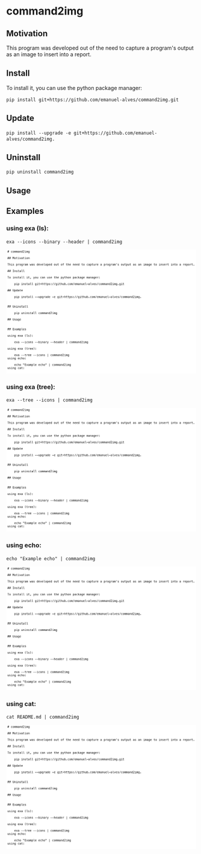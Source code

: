 # command2img

## Motivation

This program was developed out of the need to capture a program's output as an image to insert into a report.

## Install

To install it, you can use the python package manager:

    pip install git+https://github.com/emanuel-alves/command2img.git

## Update

    pip install --upgrade -e git+https://github.com/emanuel-alves/command2img.


## Uninstall 

    pip uninstall command2img

## Usage


## Examples

### using exa (ls):    
    exa --icons --binary --header | command2img
![cat image](/images/cat.png)

### using exa (tree):
    exa --tree --icons | command2img
![cat image](/images/cat.png)

### using echo:
    echo "Example echo" | command2img
![cat image](/images/cat.png)

### using cat:
    cat README.md | command2img
![cat image](/images/cat.png)
